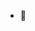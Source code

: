 - 👻 
<!---
itsOrlo/itsOrlo is a ✨ special ✨ repository because its `README.md` (this file) appears on your GitHub profile.
You can click the Preview link to take a look at your changes.
--->
